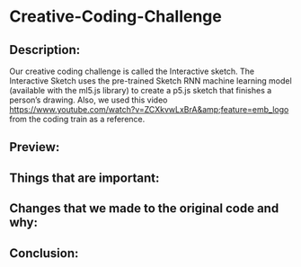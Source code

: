 # Creative-Coding-Challenge 

## __Description:__
Our creative coding challenge is called the Interactive sketch. The Interactive Sketch uses the pre-trained Sketch RNN machine learning model (available with the ml5.js library) to create a p5.js sketch that finishes a person’s drawing. Also, we used this video https://www.youtube.com/watch?v=ZCXkvwLxBrA&amp;feature=emb_logo from the coding train as a reference.

## __Preview:__


## __Things that are important:__


## __Changes that we made to the original code and why:__


## __Conclusion:__
